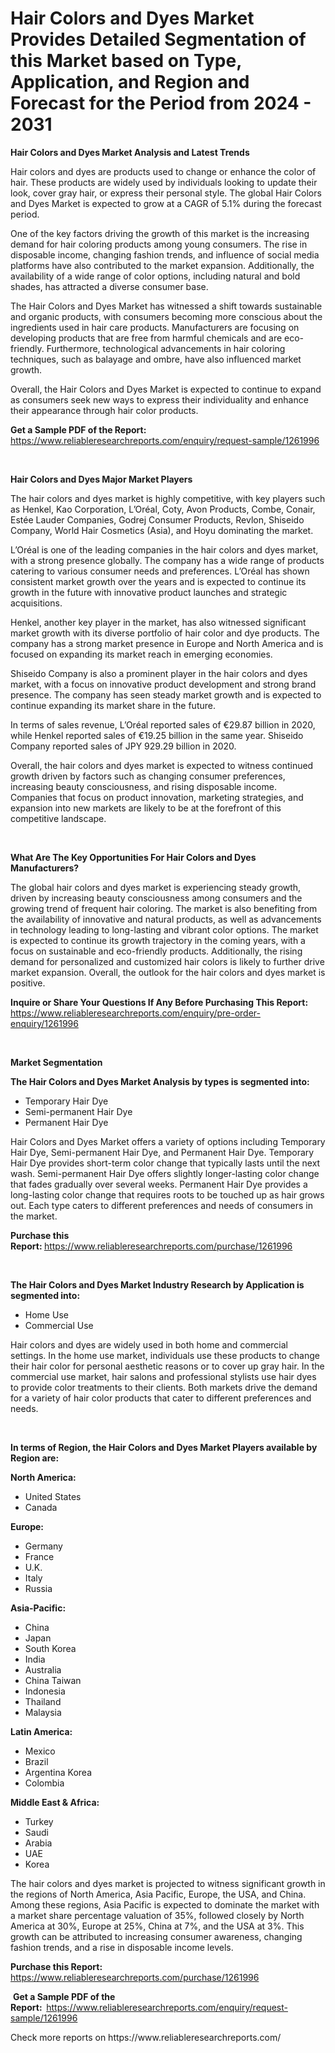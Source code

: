 <p><h1>Hair Colors and Dyes Market Provides Detailed Segmentation of this Market based on Type, Application, and Region and Forecast for the Period from 2024 - 2031</h1></p><p><strong>Hair Colors and Dyes Market Analysis and Latest Trends</strong></p>
<p><p>Hair colors and dyes are products used to change or enhance the color of hair. These products are widely used by individuals looking to update their look, cover gray hair, or express their personal style. The global Hair Colors and Dyes Market is expected to grow at a CAGR of 5.1% during the forecast period. </p><p>One of the key factors driving the growth of this market is the increasing demand for hair coloring products among young consumers. The rise in disposable income, changing fashion trends, and influence of social media platforms have also contributed to the market expansion. Additionally, the availability of a wide range of color options, including natural and bold shades, has attracted a diverse consumer base.</p><p>The Hair Colors and Dyes Market has witnessed a shift towards sustainable and organic products, with consumers becoming more conscious about the ingredients used in hair care products. Manufacturers are focusing on developing products that are free from harmful chemicals and are eco-friendly. Furthermore, technological advancements in hair coloring techniques, such as balayage and ombre, have also influenced market growth.</p><p>Overall, the Hair Colors and Dyes Market is expected to continue to expand as consumers seek new ways to express their individuality and enhance their appearance through hair color products.</p></p>
<p><strong>Get a Sample PDF of the Report:&nbsp;</strong> <a href="https://www.reliableresearchreports.com/enquiry/request-sample/1261996">https://www.reliableresearchreports.com/enquiry/request-sample/1261996</a></p>
<p>&nbsp;</p>
<p><strong>Hair Colors and Dyes Major Market Players</strong></p>
<p><p>The hair colors and dyes market is highly competitive, with key players such as Henkel, Kao Corporation, L’Oréal, Coty, Avon Products, Combe, Conair, Estée Lauder Companies, Godrej Consumer Products, Revlon, Shiseido Company, World Hair Cosmetics (Asia), and Hoyu dominating the market. </p><p>L’Oréal is one of the leading companies in the hair colors and dyes market, with a strong presence globally. The company has a wide range of products catering to various consumer needs and preferences. L’Oréal has shown consistent market growth over the years and is expected to continue its growth in the future with innovative product launches and strategic acquisitions.</p><p>Henkel, another key player in the market, has also witnessed significant market growth with its diverse portfolio of hair color and dye products. The company has a strong market presence in Europe and North America and is focused on expanding its market reach in emerging economies.</p><p>Shiseido Company is also a prominent player in the hair colors and dyes market, with a focus on innovative product development and strong brand presence. The company has seen steady market growth and is expected to continue expanding its market share in the future.</p><p>In terms of sales revenue, L’Oréal reported sales of €29.87 billion in 2020, while Henkel reported sales of €19.25 billion in the same year. Shiseido Company reported sales of JPY 929.29 billion in 2020.</p><p>Overall, the hair colors and dyes market is expected to witness continued growth driven by factors such as changing consumer preferences, increasing beauty consciousness, and rising disposable income. Companies that focus on product innovation, marketing strategies, and expansion into new markets are likely to be at the forefront of this competitive landscape.</p></p>
<p>&nbsp;</p>
<p><strong>What Are The Key Opportunities For Hair Colors and Dyes Manufacturers?</strong></p>
<p><p>The global hair colors and dyes market is experiencing steady growth, driven by increasing beauty consciousness among consumers and the growing trend of frequent hair coloring. The market is also benefiting from the availability of innovative and natural products, as well as advancements in technology leading to long-lasting and vibrant color options. The market is expected to continue its growth trajectory in the coming years, with a focus on sustainable and eco-friendly products. Additionally, the rising demand for personalized and customized hair colors is likely to further drive market expansion. Overall, the outlook for the hair colors and dyes market is positive.</p></p>
<p><strong>Inquire or Share Your Questions If Any Before Purchasing This Report:</strong> <a href="https://www.reliableresearchreports.com/enquiry/pre-order-enquiry/1261996">https://www.reliableresearchreports.com/enquiry/pre-order-enquiry/1261996</a></p>
<p>&nbsp;</p>
<p><strong>Market Segmentation</strong></p>
<p><strong>The Hair Colors and Dyes Market Analysis by types is segmented into:</strong></p>
<p><ul><li>Temporary Hair Dye</li><li>Semi-permanent Hair Dye</li><li>Permanent Hair Dye</li></ul></p>
<p><p>Hair Colors and Dyes Market offers a variety of options including Temporary Hair Dye, Semi-permanent Hair Dye, and Permanent Hair Dye. Temporary Hair Dye provides short-term color change that typically lasts until the next wash. Semi-permanent Hair Dye offers slightly longer-lasting color change that fades gradually over several weeks. Permanent Hair Dye provides a long-lasting color change that requires roots to be touched up as hair grows out. Each type caters to different preferences and needs of consumers in the market.</p></p>
<p><strong>Purchase this Report:&nbsp;</strong><a href="https://www.reliableresearchreports.com/purchase/1261996">https://www.reliableresearchreports.com/purchase/1261996</a></p>
<p>&nbsp;</p>
<p><strong>The Hair Colors and Dyes Market Industry Research by Application is segmented into:</strong></p>
<p><ul><li>Home Use</li><li>Commercial Use</li></ul></p>
<p><p>Hair colors and dyes are widely used in both home and commercial settings. In the home use market, individuals use these products to change their hair color for personal aesthetic reasons or to cover up gray hair. In the commercial use market, hair salons and professional stylists use hair dyes to provide color treatments to their clients. Both markets drive the demand for a variety of hair color products that cater to different preferences and needs.</p></p>
<p>&nbsp;</p>
<p><strong>In terms of Region, the Hair Colors and Dyes Market Players available by Region are:</strong></p>
<p>
    <p> <strong> North America: </strong>
        <ul>
            <li>United States</li>
            <li>Canada</li>
        </ul>
        </p> 
    <p> <strong> Europe: </strong>
        <ul>
            <li>Germany</li>
            <li>France</li>
            <li>U.K.</li>
            <li>Italy</li>
            <li>Russia</li>
        </ul>
        </p> 
    <p> <strong> Asia-Pacific: </strong>
        <ul>
            <li>China</li>
            <li>Japan</li>
            <li>South Korea</li>
            <li>India</li>
            <li>Australia</li>
            <li>China Taiwan</li>
            <li>Indonesia</li>
            <li>Thailand</li>
            <li>Malaysia</li>
        </ul>
        </p> 
    <p> <strong> Latin America: </strong>
        <ul>
            <li>Mexico</li>
            <li>Brazil</li>
            <li>Argentina Korea</li>
            <li>Colombia</li>
        </ul>
        </p> 
    <p> <strong> Middle East & Africa: </strong>
        <ul>
            <li>Turkey</li>
            <li>Saudi</li>
            <li>Arabia</li>
            <li>UAE</li>
            <li>Korea</li>
        </ul>
    </p>
    </p>
<p><p>The hair colors and dyes market is projected to witness significant growth in the regions of North America, Asia Pacific, Europe, the USA, and China. Among these regions, Asia Pacific is expected to dominate the market with a market share percentage valuation of 35%, followed closely by North America at 30%, Europe at 25%, China at 7%, and the USA at 3%. This growth can be attributed to increasing consumer awareness, changing fashion trends, and a rise in disposable income levels.</p></p>
<p><strong>Purchase this Report: </strong><a href="https://www.reliableresearchreports.com/purchase/1261996">https://www.reliableresearchreports.com/purchase/1261996</a></p>
<p>&nbsp;<strong>Get a Sample PDF of the Report:&nbsp;&nbsp;</strong><a href="https://www.reliableresearchreports.com/enquiry/request-sample/1261996">https://www.reliableresearchreports.com/enquiry/request-sample/1261996</a></p>
<p><strong></strong></p>
<p>Check more reports on https://www.reliableresearchreports.com/</p>